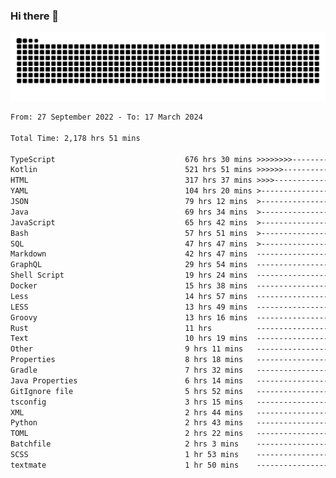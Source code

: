 ### Hi there 👋

<picture>
  <source media="(prefers-color-scheme: dark)" srcset="https://raw.githubusercontent.com/heyline/heyline/output/github-contribution-grid-snake-dark.svg">
  <source media="(prefers-color-scheme: light)" srcset="https://raw.githubusercontent.com/heyline/heyline/output/github-contribution-grid-snake.svg">
  <img alt="github contribution grid snake animation" src="https://raw.githubusercontent.com/heyline/heyline/output/github-contribution-grid-snake.svg">
</picture>

<!--START_SECTION:waka-->

```txt
From: 27 September 2022 - To: 17 March 2024

Total Time: 2,178 hrs 51 mins

TypeScript                             676 hrs 30 mins >>>>>>>>-----------------   31.05 %
Kotlin                                 521 hrs 51 mins >>>>>>-------------------   23.95 %
HTML                                   317 hrs 37 mins >>>>---------------------   14.58 %
YAML                                   104 hrs 20 mins >------------------------   04.79 %
JSON                                   79 hrs 12 mins  >------------------------   03.64 %
Java                                   69 hrs 34 mins  >------------------------   03.19 %
JavaScript                             65 hrs 42 mins  >------------------------   03.02 %
Bash                                   57 hrs 51 mins  >------------------------   02.66 %
SQL                                    47 hrs 47 mins  >------------------------   02.19 %
Markdown                               42 hrs 47 mins  -------------------------   01.96 %
GraphQL                                29 hrs 54 mins  -------------------------   01.37 %
Shell Script                           19 hrs 24 mins  -------------------------   00.89 %
Docker                                 15 hrs 38 mins  -------------------------   00.72 %
Less                                   14 hrs 57 mins  -------------------------   00.69 %
LESS                                   13 hrs 49 mins  -------------------------   00.63 %
Groovy                                 13 hrs 16 mins  -------------------------   00.61 %
Rust                                   11 hrs          -------------------------   00.51 %
Text                                   10 hrs 19 mins  -------------------------   00.47 %
Other                                  9 hrs 11 mins   -------------------------   00.42 %
Properties                             8 hrs 18 mins   -------------------------   00.38 %
Gradle                                 7 hrs 32 mins   -------------------------   00.35 %
Java Properties                        6 hrs 14 mins   -------------------------   00.29 %
GitIgnore file                         5 hrs 52 mins   -------------------------   00.27 %
tsconfig                               3 hrs 15 mins   -------------------------   00.15 %
XML                                    2 hrs 44 mins   -------------------------   00.13 %
Python                                 2 hrs 43 mins   -------------------------   00.13 %
TOML                                   2 hrs 22 mins   -------------------------   00.11 %
Batchfile                              2 hrs 3 mins    -------------------------   00.09 %
SCSS                                   1 hr 53 mins    -------------------------   00.09 %
textmate                               1 hr 50 mins    -------------------------   00.08 %
```

<!--END_SECTION:waka-->

